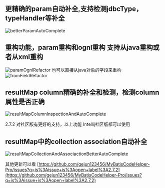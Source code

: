 ## 更精确的param自动补全,支持检测jdbcType，typeHandler等补全
![betterParamAutoComplete](https://raw.githubusercontent.com/gejun123456/MyBatisCodeHelper-Pro/master/screenshots/betterParamAutoComplete.gif)

## 重构功能，param重构和ognl重构 支持从java重构或者从xml重构 
![paramOgnlRefactor](https://raw.githubusercontent.com/gejun123456/MyBatisCodeHelper-Pro/master/screenshots/paramOgnlRefactor.gif)
也可以直接从java对象的字段来重构
![fromFieldRefactor](https://raw.githubusercontent.com/gejun123456/MyBatisCodeHelper-Pro/master/screenshots/fromFieldRefactor.gif)

## resultMap column精确的补全和检测，检测column属性是否正确
![resultMapColumnInspectionAndAutoComplete](https://raw.githubusercontent.com/gejun123456/MyBatisCodeHelper-Pro/master/screenshots/resultMapColumnInspectionAndAutoComplete.gif)

2.7.2 对社区版有更好的支持，以上功能 Intellij社区版都可以使用

## resultMap中的collection association自动补全
![resultMapCollectionAndAssociactionBetterAutoComplete](https://raw.githubusercontent.com/gejun123456/MyBatisCodeHelper-Pro/master/screenshots/resultMapCollectionAndAssociactionBetterAutoComplete.gif)


其他更新可以看 
[https://github.com/gejun123456/MyBatisCodeHelper-Pro/issues?q=is%3Aissue+is%3Aopen+label%3A2.7.2](https://github.com/gejun123456/MyBatisCodeHelper-Pro/issues?q=is%3Aissue+is%3Aopen+label%3A2.7.2)
